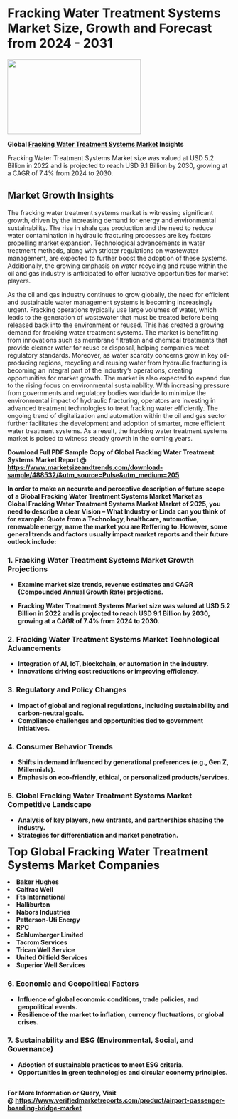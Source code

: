 <H1>Fracking Water Treatment Systems Market Size, Growth and Forecast from 2024 - 2031</H1><img class="aligncenter size-medium wp-image-584254" src="https://thirdeyenews.in/wp-content/uploads/2024/09/Global-Market-Research-300x168.jpeg" alt="" width="300" height="168" /><p><strong>Global&nbsp;<a href="https://www.marketsizeandtrends.com/download-sample/488532/&amp;utm_source=Pulse&amp;utm_medium=205">Fracking Water Treatment Systems Market</a> Insights</strong></p><p>Fracking Water Treatment Systems Market size was valued at USD 5.2 Billion in 2022 and is projected to reach USD 9.1 Billion by 2030, growing at a CAGR of 7.4% from 2024 to 2030.</p><p><h2>Market Growth Insights</h2> <p>The fracking water treatment systems market is witnessing significant growth, driven by the increasing demand for energy and environmental sustainability. The rise in shale gas production and the need to reduce water contamination in hydraulic fracturing processes are key factors propelling market expansion. Technological advancements in water treatment methods, along with stricter regulations on wastewater management, are expected to further boost the adoption of these systems. Additionally, the growing emphasis on water recycling and reuse within the oil and gas industry is anticipated to offer lucrative opportunities for market players.</p> <p><strong></strong></p> <p>As the oil and gas industry continues to grow globally, the need for efficient and sustainable water management systems is becoming increasingly urgent. Fracking operations typically use large volumes of water, which leads to the generation of wastewater that must be treated before being released back into the environment or reused. This has created a growing demand for fracking water treatment systems. The market is benefitting from innovations such as membrane filtration and chemical treatments that provide cleaner water for reuse or disposal, helping companies meet regulatory standards. Moreover, as water scarcity concerns grow in key oil-producing regions, recycling and reusing water from hydraulic fracturing is becoming an integral part of the industry’s operations, creating opportunities for market growth. The market is also expected to expand due to the rising focus on environmental sustainability. With increasing pressure from governments and regulatory bodies worldwide to minimize the environmental impact of hydraulic fracturing, operators are investing in advanced treatment technologies to treat fracking water efficiently. The ongoing trend of digitalization and automation within the oil and gas sector further facilitates the development and adoption of smarter, more efficient water treatment systems. As a result, the fracking water treatment systems market is poised to witness steady growth in the coming years. <p><strong></p><p><span class=""><strong>Download Full PDF Sample Copy of Global Fracking Water Treatment Systems Market Report</strong> @ <a href="https://www.marketsizeandtrends.com/download-sample/488532/&amp;utm_source=Pulse&amp;utm_medium=205" target="_blank">https://www.marketsizeandtrends.com/download-sample/488532/&amp;utm_source=Pulse&amp;utm_medium=205</a></span></p><p>In order to make an accurate and perceptive description of future scope of a Global&nbsp;Fracking Water Treatment Systems Market Market as Global&nbsp;Fracking Water Treatment Systems Market Market of 2025, you need to describe a clear Vision &ndash; What Industry or Linda can you think of for example: Quote from a Technology, healthcare, automotive, renewable energy, name the market you are Reffering to. However, some general trends and factors usually impact market reports and their future outlook include:</p><h3>1.&nbsp;<strong>Fracking Water Treatment Systems Market Growth Projections</strong></h3><ul><li>Examine market size trends, revenue estimates and CAGR (Compounded Annual Growth Rate) projections.</li><li><p>Fracking Water Treatment Systems Market size was valued at USD 5.2 Billion in 2022 and is projected to reach USD 9.1 Billion by 2030, growing at a CAGR of 7.4% from 2024 to 2030.</p></li></ul><h3>2.&nbsp;<strong>Fracking Water Treatment Systems Market Technological Advancements</strong></h3><ul><li>Integration of AI, IoT, blockchain, or automation in the industry.</li><li>Innovations driving cost reductions or improving efficiency.</li></ul><h3>3.&nbsp;<strong>Regulatory and Policy Changes</strong></h3><ul><li>Impact of global and regional regulations, including sustainability and carbon-neutral goals.</li><li>Compliance challenges and opportunities tied to government initiatives.</li></ul><h3>4.&nbsp;<strong>Consumer Behavior Trends</strong></h3><ul><li>Shifts in demand influenced by generational preferences (e.g., Gen Z, Millennials).</li><li>Emphasis on eco-friendly, ethical, or personalized products/services.</li></ul><h3>5.&nbsp;<strong>Global Fracking Water Treatment Systems Market Competitive Landscape</strong></h3><ul><li>Analysis of key players, new entrants, and partnerships shaping the industry.</li><li>Strategies for differentiation and market penetration.</li></ul><p data-pm-slice="1 1 []"><span style="color: inherit; font-family: inherit; font-size: 25px;">Top Global Fracking Water Treatment Systems Market Companies</span></p><div class="" data-test-id=""><p><li>Baker Hughes</li><li> Calfrac Well</li><li> Fts International</li><li> Halliburton</li><li> Nabors Industries</li><li> Patterson-Uti Energy</li><li> RPC</li><li> Schlumberger Limited</li><li> Tacrom Services</li><li> Trican Well Service</li><li> United Oilfield Services</li><li> Superior Well Services</li></p></div><h3>6.&nbsp;<strong>Economic and Geopolitical Factors</strong></h3><ul><li>Influence of global economic conditions, trade policies, and geopolitical events.</li><li>Resilience of the market to inflation, currency fluctuations, or global crises.</li></ul><h3>7.&nbsp;<strong>Sustainability and ESG (Environmental, Social, and Governance)</strong></h3><ul><li>Adoption of sustainable practices to meet ESG criteria.</li><li>Opportunities in green technologies and circular economy principles.</li></ul><h2><strong style="font-size: 14px;">For More Information or Query, Visit @&nbsp;</strong><a style="background-color: #ffffff; font-size: 14px;" href="https://www.marketsizeandtrends.com/report/fracking-water-treatment-systems-market/" target="_blank">https://www.verifiedmarketreports.com/product/airport-passenger-boarding-bridge-market</a></h2>
